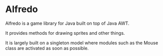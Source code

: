 # Alfredo
Alfredo is a game library for Java built on top of Java AWT.

It provides methods for drawing sprites and other things.

It is largely built on a singleton model where modules such as the Mouse class are activated as soon as possible.
